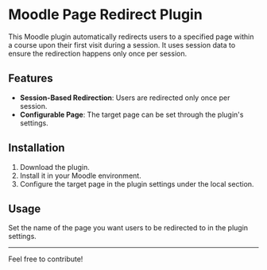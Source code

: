 # Moodle Page Redirect Plugin

This Moodle plugin automatically redirects users to a specified page within a course upon their first visit during a session. It uses session data to ensure the redirection happens only once per session.

## Features
- **Session-Based Redirection**: Users are redirected only once per session.
- **Configurable Page**: The target page can be set through the plugin's settings.

## Installation
1. Download the plugin.
2. Install it in your Moodle environment.
3. Configure the target page in the plugin settings under the local section.

## Usage
Set the name of the page you want users to be redirected to in the plugin settings.

---

Feel free to contribute!
